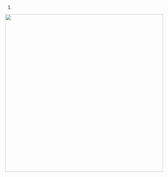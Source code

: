 1.

<img width="500" src="https://user-images.githubusercontent.com/96529477/224511062-c5aabb94-f3f0-4031-9641-ea4c8aae763f.png">
